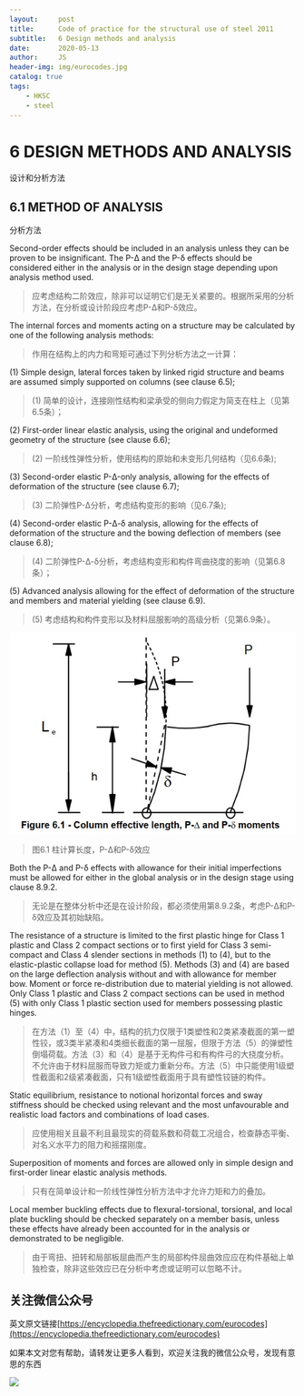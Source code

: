 ```yaml
---
layout:     post
title:      Code of practice for the structural use of steel 2011
subtitle:   6 Design methods and analysis
date:       2020-05-13
author:     JS
header-img: img/eurocodes.jpg
catalog: true
tags:
    - HKSC
    - steel
---
```


# 6 DESIGN METHODS AND ANALYSIS
设计和分析方法

## 6.1 METHOD OF ANALYSIS
分析方法

Second-order effects should be included in an analysis unless they can be proven to be insignificant. The P-Δ and the P-δ effects should be considered either in the analysis or in the design stage depending upon analysis method used.

>应考虑结构二阶效应，除非可以证明它们是无关紧要的。根据所采用的分析方法，在分析或设计阶段应考虑P-Δ和P-δ效应。

The internal forces and moments acting on a structure may be calculated by one of the following analysis methods:

>作用在结构上的内力和弯矩可通过下列分析方法之一计算：

(1) Simple design, lateral forces taken by linked rigid structure and beams are assumed simply supported on columns (see clause 6.5);

>(1) 简单的设计，连接刚性结构和梁承受的侧向力假定为简支在柱上（见第6.5条）；

(2) First-order linear elastic analysis, using the original and undeformed geometry of the structure (see clause 6.6);

>(2) 一阶线性弹性分析，使用结构的原始和未变形几何结构（见6.6条);

(3) Second-order elastic P-Δ-only analysis, allowing for the effects of deformation of the structure (see clause 6.7);

>(3) 二阶弹性P-Δ分析，考虑结构变形的影响（见6.7条);

(4) Second-order elastic P-Δ-δ analysis, allowing for the effects of deformation of the structure and the bowing deflection of members (see clause 6.8); 

>(4) 二阶弹性P-Δ-δ分析，考虑结构变形和构件弯曲挠度的影响（见第6.8条）；

(5) Advanced analysis allowing for the effect of deformation of the structure and members and material yielding (see clause 6.9).

>(5) 考虑结构和构件变形以及材料屈服影响的高级分析（见第6.9条）。

![](../img/blog1/6.1.jpg)
>图6.1 柱计算长度，P-Δ和P-δ效应

Both the P-Δ and P-δ effects with allowance for their initial imperfections must be allowed for either in the global analysis or in the design stage using clause 8.9.2.

>无论是在整体分析中还是在设计阶段，都必须使用第8.9.2条，考虑P-Δ和P-δ效应及其初始缺陷。

The resistance of a structure is limited to the first plastic hinge for Class 1 plastic and Class 2 compact sections or to first yield for Class 3 semi-compact and Class 4 slender sections in methods (1) to (4), but to the elastic-plastic collapse load for method (5). Methods (3) and (4) are based on the large deflection analysis without and with allowance for member bow. Moment or force re-distribution due to material yielding is not allowed. Only Class 1 plastic and Class 2 compact sections can be used in method (5) with only Class 1 plastic section used for members possessing plastic hinges.

>在方法（1）至（4）中，结构的抗力仅限于1类塑性和2类紧凑截面的第一塑性铰，或3类半紧凑和4类细长截面的第一屈服，但限于方法（5）的弹塑性倒塌荷载。方法（3）和（4）是基于无构件弓和有构件弓的大挠度分析。不允许由于材料屈服而导致力矩或力重新分布。方法（5）中只能使用1级塑性截面和2级紧凑截面，只有1级塑性截面用于具有塑性铰链的构件。

Static equilibrium, resistance to notional horizontal forces and sway stiffness should be checked using relevant and the most unfavourable and realistic load factors and combinations of load cases.

>应使用相关且最不利且最现实的荷载系数和荷载工况组合，检查静态平衡、对名义水平力的阻力和摇摆刚度。

Superposition of moments and forces are allowed only in simple design and first-order linear elastic analysis methods.

>只有在简单设计和一阶线性弹性分析方法中才允许力矩和力的叠加。

Local member buckling effects due to flexural-torsional, torsional, and local plate buckling should be checked separately on a member basis, unless these effects have already been accounted for in the analysis or demonstrated to be negligible.

>由于弯扭、扭转和局部板屈曲而产生的局部构件屈曲效应应在构件基础上单独检查，除非这些效应已在分析中考虑或证明可以忽略不计。


## 关注微信公众号

英文原文链接[https://encyclopedia.thefreedictionary.com/eurocodes](https://encyclopedia.thefreedictionary.com/eurocodes)

如果本文对您有帮助，请转发让更多人看到，欢迎关注我的微信公众号，发现有意思的东西 

![](https://pic.downk.cc/item/5e50fa03bb8bdc23de243296.jpg)
 

